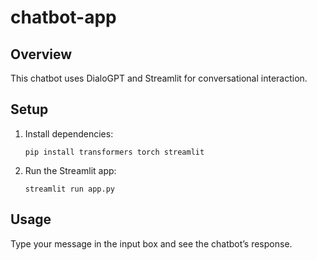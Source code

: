 # chatbot-app

## Overview
This chatbot uses DialoGPT and Streamlit for conversational interaction.

## Setup
1. Install dependencies:
   ```
   pip install transformers torch streamlit
   ```
2. Run the Streamlit app:
   ```
   streamlit run app.py
   ```

## Usage
Type your message in the input box and see the chatbot’s response.
